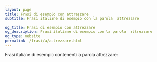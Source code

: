 ```yaml
---
layout: page
title: Frasi di esempio con attrezzare 
subtitle: Frasi italiane di esempio con la parola  attrezzare

og_title: Frasi di esempio con attrezzare 
og_description: Frasi italiane di esempio con la parola  attrezzare
og_type: website
permalink: /frasi/a/attrezzare.html
---
```


Frasi italiane di esempio contenenti la parola attrezzare:


